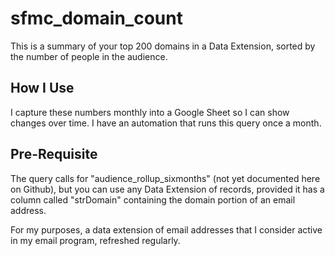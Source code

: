 # sfmc_domain_count

This is a summary of your top 200 domains in a Data Extension, sorted by the number of people in the audience.  

How I Use
---------
I capture these numbers monthly into a Google Sheet so I can show changes over time.  I have an automation that runs this query once a month.

Pre-Requisite
-------------
The query calls for "audience_rollup_sixmonths" (not yet documented here on Github), but you can use any Data Extension of records, provided it has a column called "strDomain" containing the domain portion of an email address.  

For my purposes, a data extension of email addresses that I consider active in my email program, refreshed regularly.
